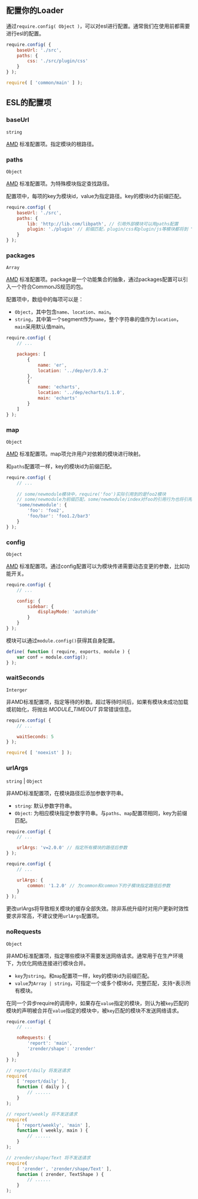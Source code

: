 配置你的Loader
--------

通过`require.config( Object )`，可以对esl进行配置。通常我们在使用前都需要进行esl的配置。

```javascript
require.config( {
    baseUrl: './src',
    paths: {
        css: './src/plugin/css'
    }
} );

require( [ 'common/main' ] );
```


ESL的配置项
--------

### baseUrl

`string`

[AMD](https://github.com/amdjs/amdjs-api/wiki/Common-Config) 标准配置项。指定模块的根路径。


### paths

`Object`

[AMD](https://github.com/amdjs/amdjs-api/wiki/Common-Config) 标准配置项。为特殊模块指定查找路径。

配置项中，每项的key为模块id，value为指定路径。key的模块id为前缀匹配。

```javascript
require.config( {
    baseUrl: './src',
    paths: {
        lib: 'http://lib.com/libpath', // 引用外部模块可以用paths配置
        plugin: './plugin' // 前缀匹配，plugin/css和plugin/js等模块都将到 "./plugin"下查找
    }
} );
```

### packages

`Array`

[AMD](https://github.com/amdjs/amdjs-api/wiki/Common-Config) 标准配置项。package是一个功能集合的抽象，通过packages配置可以引入一个符合CommonJS规范的包。

配置项中，数组中的每项可以是：

+ `Object`，其中包含`name`、`location`、`main`。
+ `string`，其中第一个segment作为`name`，整个字符串的值作为`location`，`main`采用默认值main。

```javascript
require.config( {
    // ...

    packages: [
        {
            name: 'er',
            location: '../dep/er/3.0.2'
        },
        {
            name: 'echarts',
            location: '../dep/echarts/1.1.0',
            main: 'echarts'
        }
    ]
} );
```


### map

`Object`

[AMD](https://github.com/amdjs/amdjs-api/wiki/Common-Config) 标准配置项。map项允许用户对依赖的模块进行映射。

和`paths`配置项一样，key的模块id为前缀匹配。

```javascript
require.config( {
    // ...
    
    // some/newmodule模块中，require('foo')实际引用到的是foo2模块
    // some/newmodule为前缀匹配，some/newmodule/index对foo的引用行为也将引用foo2
    'some/newmodule': {
        'foo': 'foo2',
        'foo/bar': 'foo1.2/bar3'
    }
} );
```



### config

`Object`

[AMD](https://github.com/amdjs/amdjs-api/wiki/Common-Config) 标准配置项。通过config配置可以为模块传递需要动态变更的参数，比如功能开关。

```javascript
require.config( {
    // ...

    config: {
        sidebar: {
            displayMode: 'autohide'
        }
    }
} );
```

模块可以通过`module.config()`获得其自身配置。

```javascript
define( function ( require, exports, module ) {
    var conf = module.config();
} );
```


### waitSeconds

`Interger`

非AMD标准配置项，指定等待的秒数。超过等待时间后，如果有模块未成功加载或初始化，将抛出 *MODULE_TIMEOUT* 异常错误信息。

```javascript
require.config( {
    // ...

    waitSeconds: 5
} );

require( [ 'noexist' ] );
```


### urlArgs

`string` | `Object`

非AMD标准配置项，在模块路径后添加参数字符串。

+ `string`: 默认参数字符串。
+ `Object`: 为相应模块指定参数字符串。与`paths`、`map`配置项相同，key为前缀匹配。

```javascript
require.config( {
    // ...

    urlArgs: 'v=2.0.0' // 指定所有模块的路径后参数
} );
```

```javascript
require.config( {
    // ...

    urlArgs: {
        common: '1.2.0' // 为common和common下的子模块指定路径后参数
    }
} );
```


更改urlArgs将导致相关模块的缓存全部失效。除非系统升级时对用户更新时效性要求非常高，不建议使用`urlArgs`配置项。


### noRequests

`Object`

非AMD标准配置项，指定哪些模块不需要发送网络请求。通常用于在生产环境下，为优化网络连接进行模块合并。

+ `key`为`string`。和`map`配置项一样，key的模块id为前缀匹配。
+ `value`为`Array | string`，可指定一个或多个模块id，完整匹配，支持`*`表示所有模块。

在同一个异步require的调用中，如果存在`value`指定的模块，则认为被`key`匹配的模块的声明被合并在`value`指定的模块中，被`key`匹配的模块不发送网络请求。

```javascript
require.config( {
    // ...

    noRequests: {
        'report': 'main',
        'zrender/shape': 'zrender'
    }
} );

// report/daily 将发送请求
require( 
    [ 'report/daily' ], 
    function ( daily ) {
        // ......
    }
);

// report/weekly 将不发送请求
require( 
    [ 'report/weekly', 'main' ], 
    function ( weekly, main ) {
        // ......
    }
);

// zrender/shape/Text 将不发送请求
require( 
    [ 'zrender', 'zrender/shape/Text' ], 
    function ( zrender, TextShape ) {
        // ......
    }
);
```

